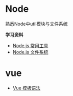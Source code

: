 # Node
熟悉Node中util模块与文件系统

**学习资料**
* [Node.js 常用工具](https://www.runoob.com/nodejs/nodejs-util.html)
* [Node.js 文件系统](https://www.runoob.com/nodejs/nodejs-fs.html)

# vue
* [Vue 模板语法](https://cn.vuejs.org/v2/guide/syntax.html)
